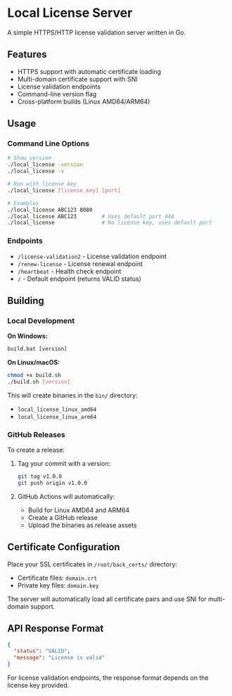 # Local License Server

A simple HTTPS/HTTP license validation server written in Go.

## Features

- HTTPS support with automatic certificate loading
- Multi-domain certificate support with SNI
- License validation endpoints
- Command-line version flag
- Cross-platform builds (Linux AMD64/ARM64)

## Usage

### Command Line Options

```bash
# Show version
./local_license -version
./local_license -v

# Run with license key
./local_license [license_key] [port]

# Examples
./local_license ABC123 8080
./local_license ABC123        # Uses default port 444
./local_license               # No license key, uses default port
```

### Endpoints

- `/license-validation2` - License validation endpoint
- `/renew-license` - License renewal endpoint  
- `/heartbeat` - Health check endpoint
- `/` - Default endpoint (returns VALID status)

## Building

### Local Development

**On Windows:**
```cmd
build.bat [version]
```

**On Linux/macOS:**
```bash
chmod +x build.sh
./build.sh [version]
```

This will create binaries in the `bin/` directory:
- `local_license_linux_amd64`
- `local_license_linux_arm64`

### GitHub Releases

To create a release:

1. Tag your commit with a version:
   ```bash
   git tag v1.0.0
   git push origin v1.0.0
   ```

2. GitHub Actions will automatically:
   - Build for Linux AMD64 and ARM64
   - Create a GitHub release
   - Upload the binaries as release assets

## Certificate Configuration

Place your SSL certificates in `/root/back_certs/` directory:
- Certificate files: `domain.crt`
- Private key files: `domain.key`

The server will automatically load all certificate pairs and use SNI for multi-domain support.

## API Response Format

```json
{
  "status": "VALID",
  "message": "License is valid"
}
```

For license validation endpoints, the response format depends on the license key provided.
